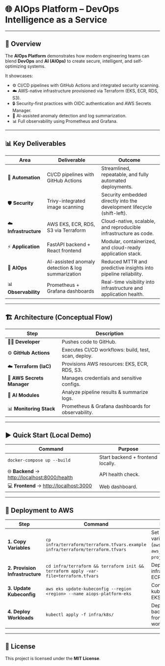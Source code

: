 # 🌐 AIOps Platform – DevOps Intelligence as a Service  

---

## 🚀 Overview  

The **AIOps Platform** demonstrates how modern engineering teams can blend **DevOps** and **AI (AIOps)** to create secure, intelligent, and self-optimizing systems.  

It showcases:  
- ⚙️ CI/CD pipelines with GitHub Actions and integrated security scanning.  
- ☁️ AWS-native infrastructure provisioned via Terraform (EKS, ECR, RDS, S3).  
- 🔒 Security-first practices with OIDC authentication and AWS Secrets Manager.  
- 🤖 AI-assisted anomaly detection and log summarization.  
- 📊 Full observability using Prometheus and Grafana.  

---

## 📊 Key Deliverables  

| Area | Deliverable | Outcome |
|------|-------------|---------|
| 🚀 **Automation** | CI/CD pipelines with GitHub Actions | Streamlined, repeatable, and fully automated deployments. |
| 🛡️ **Security** | Trivy-integrated image scanning | Security embedded directly into the development lifecycle (shift-left). |
| ☁️ **Infrastructure** | AWS EKS, ECR, RDS, S3 via Terraform | Cloud-native, scalable, and reproducible infrastructure as code. |
| ⚡ **Application** | FastAPI backend + React frontend | Modular, containerized, and cloud-ready application stack. |
| 🤖 **AIOps** | AI-assisted anomaly detection & log summarization | Reduced MTTR and predictive insights into pipeline reliability. |
| 📊 **Observability** | Prometheus + Grafana dashboards | Real-time visibility into infrastructure and application health. |

---

## 🏗️ Architecture (Conceptual Flow)  

| Step | Description |
|------|-------------|
| 👨‍💻 **Developer** | Pushes code to GitHub. |
| ⚙️ **GitHub Actions** | Executes CI/CD workflows: build, test, scan, deploy. |
| ☁️ **Terraform (IaC)** | Provisions AWS resources: EKS, ECR, RDS, S3. |
| 🔑 **AWS Secrets Manager** | Manages credentials and sensitive configs. |
| 🤖 **AI Modules** | Analyze pipeline results & summarize logs. |
| 📊 **Monitoring Stack** | Prometheus & Grafana dashboards for observability. |

---

## ▶️ Quick Start (Local Demo)  

| Command | Purpose |
|---------|---------|
| `docker-compose up --build` | Start backend + frontend locally. |
| 🌐 **Backend** → [http://localhost:8000/health](http://localhost:8000/health) | API health check. |
| 💻 **Frontend** → [http://localhost:3000](http://localhost:3000) | Web dashboard. |

---

## 🚀 Deployment to AWS  

| Step | Command | Purpose |
|------|---------|---------|
| **1. Copy Variables** | `cp infra/terraform/terraform.tfvars.example infra/terraform/terraform.tfvars` | Set project variables (`aws_region`, `aws_account_id`, `project_name`). |
| **2. Provision Infrastructure** | `cd infra/terraform && terraform init && terraform apply -var-file=terraform.tfvars` | Deploy AWS infra (EKS, ECR, RDS, S3). |
| **3. Update Kubeconfig** | `aws eks update-kubeconfig --region <region> --name aiops-platform-eks` | Connect local kubectl to the EKS cluster. |
| **4. Deploy Workloads** | `kubectl apply -f infra/k8s/` | Deploy backend + frontend workloads. |

---

## 📜 License  

This project is licensed under the **MIT License**. 